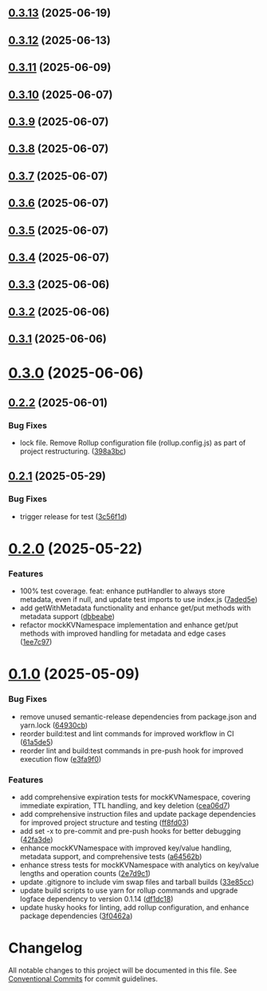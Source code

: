 ## [0.3.13](https://github.com/variablesoftware/mock-kv/compare/v0.3.12...v0.3.13) (2025-06-19)

## [0.3.12](https://github.com/variablesoftware/mock-kv/compare/v0.3.11...v0.3.12) (2025-06-13)

## [0.3.11](https://github.com/variablesoftware/mock-kv/compare/v0.3.10...v0.3.11) (2025-06-09)

## [0.3.10](https://github.com/variablesoftware/mock-kv/compare/v0.3.9...v0.3.10) (2025-06-07)

## [0.3.9](https://github.com/variablesoftware/mock-kv/compare/v0.3.8...v0.3.9) (2025-06-07)

## [0.3.8](https://github.com/variablesoftware/mock-kv/compare/v0.3.7...v0.3.8) (2025-06-07)

## [0.3.7](https://github.com/variablesoftware/mock-kv/compare/v0.3.6...v0.3.7) (2025-06-07)

## [0.3.6](https://github.com/variablesoftware/mock-kv/compare/v0.3.5...v0.3.6) (2025-06-07)

## [0.3.5](https://github.com/variablesoftware/mock-kv/compare/v0.3.4...v0.3.5) (2025-06-07)

## [0.3.4](https://github.com/variablesoftware/mock-kv/compare/v0.3.3...v0.3.4) (2025-06-07)

## [0.3.3](https://github.com/variablesoftware/mock-kv/compare/v0.3.2...v0.3.3) (2025-06-06)

## [0.3.2](https://github.com/variablesoftware/mock-kv/compare/v0.3.1...v0.3.2) (2025-06-06)

## [0.3.1](https://github.com/variablesoftware/mock-kv/compare/v0.3.0...v0.3.1) (2025-06-06)

# [0.3.0](https://github.com/variablesoftware/mock-kv/compare/v0.2.2...v0.3.0) (2025-06-06)

## [0.2.2](https://github.com/variablesoftware/mock-kv/compare/v0.2.1...v0.2.2) (2025-06-01)


### Bug Fixes

* lock file. Remove Rollup configuration file (rollup.config.js) as part of project restructuring. ([398a3bc](https://github.com/variablesoftware/mock-kv/commit/398a3bcdc3d2db7d08dfcb23880187f70553ec44))

## [0.2.1](https://github.com/variablesoftware/mock-kv/compare/v0.2.0...v0.2.1) (2025-05-29)


### Bug Fixes

* trigger release for test ([3c56f1d](https://github.com/variablesoftware/mock-kv/commit/3c56f1dd336c576afd3af5e7b1b03dfa36c35ea8))

# [0.2.0](https://github.com/variablesoftware/mock-kv/compare/v0.1.4...v0.2.0) (2025-05-22)


### Features

* 100% test coverage. feat: enhance putHandler to always store metadata, even if null, and update test imports to use index.js ([7aded5e](https://github.com/variablesoftware/mock-kv/commit/7aded5e6c2122bd04f8ea08a5b2d8d4b4547cf94))
* add getWithMetadata functionality and enhance get/put methods with metadata support ([dbbeabe](https://github.com/variablesoftware/mock-kv/commit/dbbeabe4908d6f5c998a379cb5ebe4eb4d04ac93))
* refactor mockKVNamespace implementation and enhance get/put methods with improved handling for metadata and edge cases ([1ee7c97](https://github.com/variablesoftware/mock-kv/commit/1ee7c973755ad0e227e9a0d707a2b99dff333090))

# [0.1.0](https://github.com/variablesoftware/mock-kv/compare/v0.0.2...v0.1.0) (2025-05-09)


### Bug Fixes

* remove unused semantic-release dependencies from package.json and yarn.lock ([64930cb](https://github.com/variablesoftware/mock-kv/commit/64930cbf4087b0910cbc15fdaad58bf69f6339a1))
* reorder build:test and lint commands for improved workflow in CI ([61a5de5](https://github.com/variablesoftware/mock-kv/commit/61a5de5436da1f83bae63b77815eb64a5ee1011f))
* reorder lint and build:test commands in pre-push hook for improved execution flow ([e3fa9f0](https://github.com/variablesoftware/mock-kv/commit/e3fa9f07dd2ba637a26554cc5294aad9f118884e))


### Features

* add comprehensive expiration tests for mockKVNamespace, covering immediate expiration, TTL handling, and key deletion ([cea06d7](https://github.com/variablesoftware/mock-kv/commit/cea06d788996619da43e57701ddf30763d9837e4))
* add comprehensive instruction files and update package dependencies for improved project structure and testing ([ff8fd03](https://github.com/variablesoftware/mock-kv/commit/ff8fd03ba9c5a3a5a36889087da8d3ca843d283e))
* add set -x to pre-commit and pre-push hooks for better debugging ([42fa3de](https://github.com/variablesoftware/mock-kv/commit/42fa3de50cebde9bdbe792997ef37fe1973736b2))
* enhance mockKVNamespace with improved key/value handling, metadata support, and comprehensive tests ([a64562b](https://github.com/variablesoftware/mock-kv/commit/a64562bcc3c96c4710229485e39df3d1fe997e05))
* enhance stress tests for mockKVNamespace with analytics on key/value lengths and operation counts ([2e7d9c1](https://github.com/variablesoftware/mock-kv/commit/2e7d9c1ac323e8d3e79b8cb59c276764c5234d86))
* update .gitignore to include vim swap files and tarball builds ([33e85cc](https://github.com/variablesoftware/mock-kv/commit/33e85ccccd35fe5a746ab5b77a4dcfaeb36e7b51))
* update build scripts to use yarn for rollup commands and upgrade logface dependency to version 0.1.14 ([df1dc18](https://github.com/variablesoftware/mock-kv/commit/df1dc18ef1487401fe7e48d4a3915697650ef328))
* update husky hooks for linting, add rollup configuration, and enhance package dependencies ([3f0462a](https://github.com/variablesoftware/mock-kv/commit/3f0462af24822766e03c4699429a43507b816f21))

# Changelog

All notable changes to this project will be documented in this file. See [Conventional Commits](https://www.conventionalcommits.org/) for commit guidelines.
